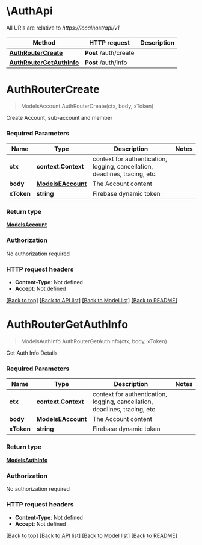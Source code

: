 # \AuthApi

All URIs are relative to *https://localhost/api/v1*

Method | HTTP request | Description
------------- | ------------- | -------------
[**AuthRouterCreate**](AuthApi.md#AuthRouterCreate) | **Post** /auth/create | 
[**AuthRouterGetAuthInfo**](AuthApi.md#AuthRouterGetAuthInfo) | **Post** /auth/info | 


# **AuthRouterCreate**
> ModelsAccount AuthRouterCreate(ctx, body, xToken)


Create Account, sub-account and member

### Required Parameters

Name | Type | Description  | Notes
------------- | ------------- | ------------- | -------------
 **ctx** | **context.Context** | context for authentication, logging, cancellation, deadlines, tracing, etc.
  **body** | [**ModelsEAccount**](ModelsEAccount.md)| The Account content | 
  **xToken** | **string**| Firebase dynamic token | 

### Return type

[**ModelsAccount**](models.Account.md)

### Authorization

No authorization required

### HTTP request headers

 - **Content-Type**: Not defined
 - **Accept**: Not defined

[[Back to top]](#) [[Back to API list]](../README.md#documentation-for-api-endpoints) [[Back to Model list]](../README.md#documentation-for-models) [[Back to README]](../README.md)

# **AuthRouterGetAuthInfo**
> ModelsAuthInfo AuthRouterGetAuthInfo(ctx, body, xToken)


Get Auth Info Details

### Required Parameters

Name | Type | Description  | Notes
------------- | ------------- | ------------- | -------------
 **ctx** | **context.Context** | context for authentication, logging, cancellation, deadlines, tracing, etc.
  **body** | [**ModelsEAccount**](ModelsEAccount.md)| The Account content | 
  **xToken** | **string**| Firebase dynamic token | 

### Return type

[**ModelsAuthInfo**](models.AuthInfo.md)

### Authorization

No authorization required

### HTTP request headers

 - **Content-Type**: Not defined
 - **Accept**: Not defined

[[Back to top]](#) [[Back to API list]](../README.md#documentation-for-api-endpoints) [[Back to Model list]](../README.md#documentation-for-models) [[Back to README]](../README.md)

